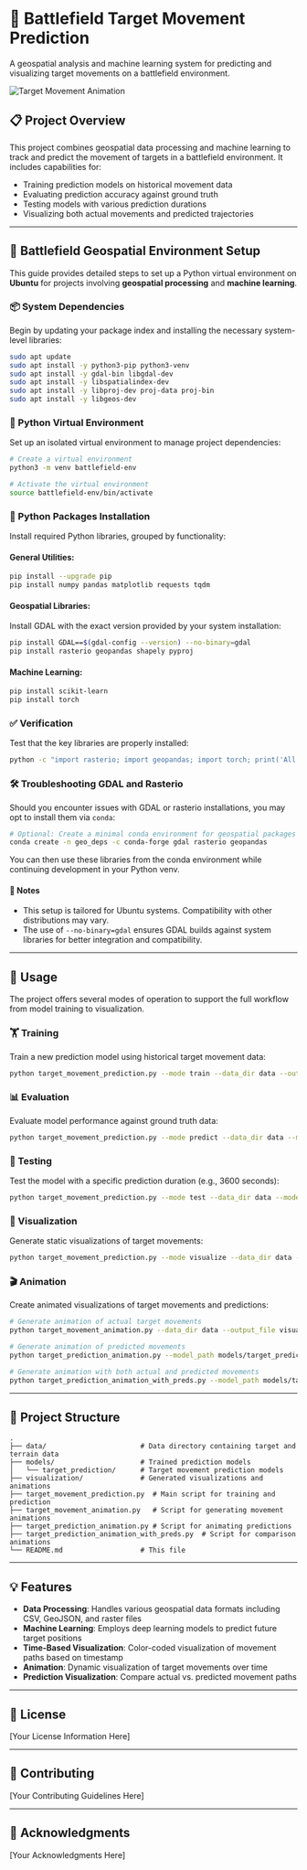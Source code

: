# 🎯 Battlefield Target Movement Prediction

A geospatial analysis and machine learning system for predicting and visualizing target movements on a battlefield environment.

![Target Movement Animation](/target_movement_animation.gif)

## 📋 Project Overview

This project combines geospatial data processing and machine learning to track and predict the movement of targets in a battlefield environment. It includes capabilities for:

- Training prediction models on historical movement data
- Evaluating prediction accuracy against ground truth
- Testing models with various prediction durations
- Visualizing both actual movements and predicted trajectories

---

## 🧭 Battlefield Geospatial Environment Setup

This guide provides detailed steps to set up a Python virtual environment on **Ubuntu** for projects involving **geospatial processing** and **machine learning**.

### 📦 System Dependencies

Begin by updating your package index and installing the necessary system-level libraries:

```bash
sudo apt update
sudo apt install -y python3-pip python3-venv
sudo apt install -y gdal-bin libgdal-dev
sudo apt install -y libspatialindex-dev
sudo apt install -y libproj-dev proj-data proj-bin
sudo apt install -y libgeos-dev
```

### 🧪 Python Virtual Environment

Set up an isolated virtual environment to manage project dependencies:

```bash
# Create a virtual environment
python3 -m venv battlefield-env

# Activate the virtual environment
source battlefield-env/bin/activate
```

### 🐍 Python Packages Installation

Install required Python libraries, grouped by functionality:

#### General Utilities:

```bash
pip install --upgrade pip
pip install numpy pandas matplotlib requests tqdm
```

#### Geospatial Libraries:

Install GDAL with the exact version provided by your system installation:

```bash
pip install GDAL==$(gdal-config --version) --no-binary=gdal
pip install rasterio geopandas shapely pyproj
```

#### Machine Learning:

```bash
pip install scikit-learn
pip install torch
```

### ✅ Verification

Test that the key libraries are properly installed:

```bash
python -c "import rasterio; import geopandas; import torch; print('All packages imported successfully!')"
```

### 🛠️ Troubleshooting GDAL and Rasterio

Should you encounter issues with GDAL or rasterio installations, you may opt to install them via `conda`:

```bash
# Optional: Create a minimal conda environment for geospatial packages
conda create -n geo_deps -c conda-forge gdal rasterio geopandas
```

You can then use these libraries from the conda environment while continuing development in your Python venv.

#### 📍 Notes

* This setup is tailored for Ubuntu systems. Compatibility with other distributions may vary.
* The use of `--no-binary=gdal` ensures GDAL builds against system libraries for better integration and compatibility.

---

## 🚀 Usage

The project offers several modes of operation to support the full workflow from model training to visualization.

### 🏋️ Training

Train a new prediction model using historical target movement data:

```bash
python target_movement_prediction.py --mode train --data_dir data --output_dir models/target_prediction
```

### 📊 Evaluation

Evaluate model performance against ground truth data:

```bash
python target_movement_prediction.py --mode predict --data_dir data --model_path models/target_prediction/target_predictor_model.pt --output_dir evaluation_results
```

### 🧪 Testing

Test the model with a specific prediction duration (e.g., 3600 seconds):

```bash
python target_movement_prediction.py --mode test --data_dir data --model_path models/target_prediction/target_predictor_model.pt --prediction_duration 3600 --output_dir test_results
```

### 🎨 Visualization

Generate static visualizations of target movements:

```bash
python target_movement_prediction.py --mode visualize --data_dir data --output_dir visualizations
```

### 🎬 Animation

Create animated visualizations of target movements and predictions:

```bash
# Generate animation of actual target movements
python target_movement_animation.py --data_dir data --output_file visualizations/target_animation.mp4 --duration 2

# Generate animation of predicted movements
python target_prediction_animation.py --model_path models/target_prediction/target_predictor_model.pt --data_dir data --output_file visualizations/target_predictions.mp4

# Generate animation with both actual and predicted movements
python target_prediction_animation_with_preds.py --model_path models/target_prediction/target_predictor_model.pt --data_dir data --output_file visualizations/target_predictions.mp4
```

---

## 📁 Project Structure

```
.
├── data/                       # Data directory containing target and terrain data
├── models/                     # Trained prediction models
│   └── target_prediction/      # Target movement prediction models
├── visualization/              # Generated visualizations and animations
├── target_movement_prediction.py  # Main script for training and prediction
├── target_movement_animation.py   # Script for generating movement animations
├── target_prediction_animation.py # Script for animating predictions
├── target_prediction_animation_with_preds.py  # Script for comparison animations
└── README.md                   # This file
```

---

## 💡 Features

- **Data Processing**: Handles various geospatial data formats including CSV, GeoJSON, and raster files
- **Machine Learning**: Employs deep learning models to predict future target positions
- **Time-Based Visualization**: Color-coded visualization of movement paths based on timestamp
- **Animation**: Dynamic visualization of target movements over time
- **Prediction Visualization**: Compare actual vs. predicted movement paths

---

## 📜 License

[Your License Information Here]

---

## 🤝 Contributing

[Your Contributing Guidelines Here]

---

## 🙏 Acknowledgments

[Your Acknowledgments Here]
